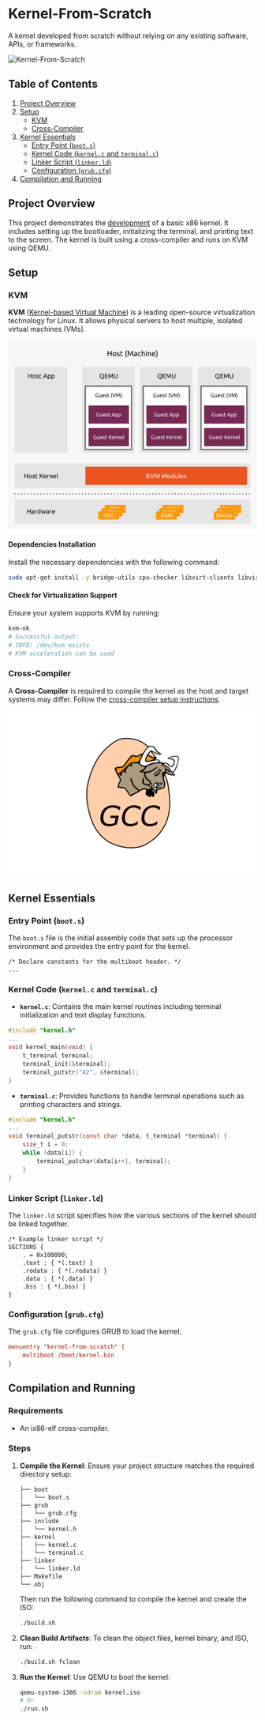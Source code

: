 # Kernel-From-Scratch

A kernel developed from scratch without relying on any existing software, APIs, or frameworks.

![Kernel-From-Scratch](https://github.com/AndreIglesias/Kernel-From-Scratch/assets/35022933/1383b505-4bc2-49e6-82d6-d7fad83e572c)

## Table of Contents

1. [Project Overview](#project-overview)
2. [Setup](#setup)
   - [KVM](#kvm)
   - [Cross-Compiler](#cross-compiler)
3. [Kernel Essentials](#kernel-essentials)
   - [Entry Point (`boot.s`)](#entry-point-boots)
   - [Kernel Code (`kernel.c` and `terminal.c`)](#kernel-code-kernelc-and-terminalc)
   - [Linker Script (`linker.ld`)](#linker-script-linkerld)
   - [Configuration (`grub.cfg`)](#configuration-grubcfg)
4. [Compilation and Running](#compilation-and-running)

## Project Overview

This project demonstrates the [development](https://wiki.osdev.org/Bare_Bones) of a basic x86 kernel. It includes setting up the bootloader, initializing the terminal, and printing text to the screen. The kernel is built using a cross-compiler and runs on KVM using QEMU.

## Setup

### KVM

**KVM** ([Kernel-based Virtual Machine](https://ubuntu.com/blog/kvm-hyphervisor)) is a leading open-source virtualization technology for Linux. It allows physical servers to host multiple, isolated virtual machines (VMs).

![KVM](media/kvm.png)

#### Dependencies Installation

Install the necessary dependencies with the following command:

```bash
sudo apt-get install -y bridge-utils cpu-checker libvirt-clients libvirt-daemon qemu qemu-kvm xorriso mtools
```

#### Check for Virtualization Support

Ensure your system supports KVM by running:

```bash
kvm-ok
# Successful output:
# INFO: /dev/kvm exists
# KVM acceleration can be used
```

### Cross-Compiler

A **Cross-Compiler** is required to compile the kernel as the host and target systems may differ. Follow the [cross-compiler setup instructions](../xcompiler/README.md).

![GCC compiler](media/gcc.png)

## Kernel Essentials

### Entry Point (`boot.s`)

The `boot.s` file is the initial assembly code that sets up the processor environment and provides the entry point for the kernel.

```assembly
/* Declare constants for the multiboot header. */
...
```

### Kernel Code (`kernel.c` and `terminal.c`)

- **`kernel.c`**: Contains the main kernel routines including terminal initialization and text display functions.

```c
#include "kernel.h"
...
void kernel_main(void) {
    t_terminal terminal;
    terminal_init(&terminal);
    terminal_putstr("42", &terminal);
}
```

- **`terminal.c`**: Provides functions to handle terminal operations such as printing characters and strings.

```c
#include "kernel.h"
...
void terminal_putstr(const char *data, t_terminal *terminal) {
    size_t i = 0;
    while (data[i]) {
        terminal_putchar(data[i++], terminal);
    }
}
```

### Linker Script (`linker.ld`)

The `linker.ld` script specifies how the various sections of the kernel should be linked together.

```ld
/* Example linker script */
SECTIONS {
    . = 0x100000;
    .text : { *(.text) }
    .rodata : { *(.rodata) }
    .data : { *(.data) }
    .bss : { *(.bss) }
}
```

### Configuration (`grub.cfg`)

The `grub.cfg` file configures GRUB to load the kernel.

```cfg
menuentry "kernel-from-scratch" {
    multiboot /boot/kernel.bin
}
```

## Compilation and Running

### Requirements

- An ix86-elf cross-compiler.

### Steps

1. **Compile the Kernel**:
   Ensure your project structure matches the required directory setup:
   ```
   ├── boot
   │   └── boot.s
   ├── grub
   │   └── grub.cfg
   ├── include
   │   └── kernel.h
   ├── kernel
   │   ├── kernel.c
   │   └── terminal.c
   ├── linker
   │   └── linker.ld
   ├── Makefile
   └── obj
   ```

   Then run the following command to compile the kernel and create the ISO:

   ```bash
   ./build.sh
   ```

2. **Clean Build Artifacts**:
   To clean the object files, kernel binary, and ISO, run:

   ```bash
   ./build.sh fclean
   ```

3. **Run the Kernel**:
   Use QEMU to boot the kernel:

   ```bash
   qemu-system-i386 -cdrom kernel.iso
   # Or
   ./run.sh
   ```
